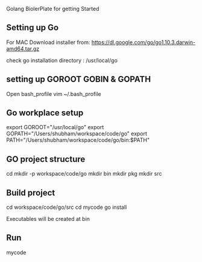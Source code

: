 Golang BiolerPlate for getting Started

## Setting up Go ##

For MAC 
Download installer from: https://dl.google.com/go/go1.10.3.darwin-amd64.tar.gz

check go installation directory : /usr/local/go


## setting up GOROOT GOBIN & GOPATH ##
Open bash_profile
vim ~/.bash_profile 

## Go workplace setup ##
export GOROOT="/usr/local/go"
export GOPATH="/Users/shubham/workspace/code/go"
export PATH="/Users/shubham/workspace/code/go/bin:$PATH"


## GO project structure ##
cd 
mkdir -p workspace/code/go
mkdir bin
mkdir pkg
mkdir src


## Build project ##
cd workspace/code/go/src
cd mycode
go install 

Executables will be created at bin 

## Run  ##
mycode



